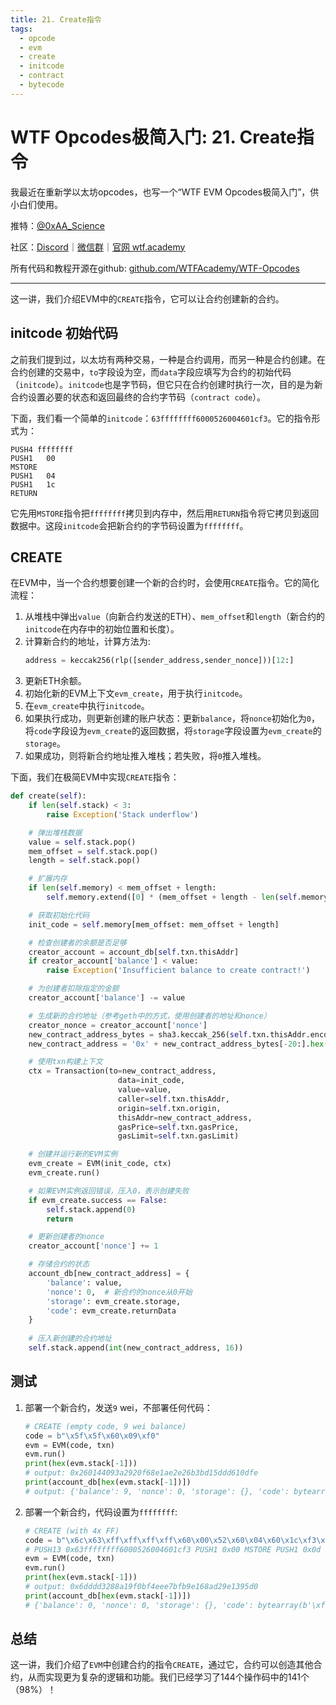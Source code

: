 ```yaml
---
title: 21. Create指令
tags:
  - opcode
  - evm
  - create
  - initcode
  - contract
  - bytecode
---
```

# WTF Opcodes极简入门: 21. Create指令

我最近在重新学以太坊opcodes，也写一个“WTF EVM Opcodes极简入门”，供小白们使用。

推特：[@0xAA_Science](https://twitter.com/0xAA_Science)

社区：[Discord](https://discord.gg/5akcruXrsk)｜[微信群](https://docs.google.com/forms/d/e/1FAIpQLSe4KGT8Sh6sJ7hedQRuIYirOoZK_85miz3dw7vA1-YjodgJ-A/viewform?usp=sf_link)｜[官网 wtf.academy](https://wtf.academy)

所有代码和教程开源在github: [github.com/WTFAcademy/WTF-Opcodes](https://github.com/WTFAcademy/WTF-Opcodes)

-----

这一讲，我们介绍EVM中的`CREATE`指令，它可以让合约创建新的合约。

## initcode 初始代码

之前我们提到过，以太坊有两种交易，一种是合约调用，而另一种是合约创建。在合约创建的交易中，`to`字段设为空，而`data`字段应填写为合约的初始代码（`initcode`）。`initcode`也是字节码，但它只在合约创建时执行一次，目的是为新合约设置必要的状态和返回最终的合约字节码（`contract code`）。

下面，我们看一个简单的`initcode`：`63ffffffff6000526004601cf3`。它的指令形式为：
```
PUSH4 ffffffff
PUSH1	00
MSTORE	
PUSH1	04
PUSH1	1c
RETURN	
```

它先用`MSTORE`指令把`ffffffff`拷贝到内存中，然后用`RETURN`指令将它拷贝到返回数据中。这段`initcode`会把新合约的字节码设置为`ffffffff`。


## CREATE

在EVM中，当一个合约想要创建一个新的合约时，会使用`CREATE`指令。它的简化流程：

1. 从堆栈中弹出`value`（向新合约发送的ETH）、`mem_offset`和`length`（新合约的`initcode`在内存中的初始位置和长度）。
2. 计算新合约的地址，计算方法为: 
    ```python
    address = keccak256(rlp([sender_address,sender_nonce]))[12:]
    ```
3. 更新ETH余额。
4. 初始化新的EVM上下文`evm_create`，用于执行`initcode`。
5. 在`evm_create`中执行`initcode`。
6. 如果执行成功，则更新创建的账户状态：更新`balance`，将`nonce`初始化为`0`，将`code`字段设为`evm_create`的返回数据，将`storage`字段设置为`evm_create`的`storage`。
7. 如果成功，则将新合约地址推入堆栈；若失败，将`0`推入堆栈。

下面，我们在极简EVM中实现`CREATE`指令：

```python
def create(self):
    if len(self.stack) < 3:
        raise Exception('Stack underflow')

    # 弹出堆栈数据
    value = self.stack.pop()
    mem_offset = self.stack.pop()
    length = self.stack.pop()

    # 扩展内存
    if len(self.memory) < mem_offset + length:
        self.memory.extend([0] * (mem_offset + length - len(self.memory)))

    # 获取初始化代码
    init_code = self.memory[mem_offset: mem_offset + length]

    # 检查创建者的余额是否足够
    creator_account = account_db[self.txn.thisAddr]
    if creator_account['balance'] < value:
        raise Exception('Insufficient balance to create contract!')

    # 为创建者扣除指定的金额
    creator_account['balance'] -= value

    # 生成新的合约地址（参考geth中的方式，使用创建者的地址和nonce）
    creator_nonce = creator_account['nonce']
    new_contract_address_bytes = sha3.keccak_256(self.txn.thisAddr.encode() + str(creator_nonce).encode()).digest()
    new_contract_address = '0x' + new_contract_address_bytes[-20:].hex()  # 取后20字节作为地址

    # 使用txn构建上下文
    ctx = Transaction(to=new_contract_address,
                        data=init_code,
                        value=value,
                        caller=self.txn.thisAddr,
                        origin=self.txn.origin,
                        thisAddr=new_contract_address,
                        gasPrice=self.txn.gasPrice,
                        gasLimit=self.txn.gasLimit)

    # 创建并运行新的EVM实例
    evm_create = EVM(init_code, ctx)
    evm_create.run()

    # 如果EVM实例返回错误，压入0，表示创建失败
    if evm_create.success == False:
        self.stack.append(0)
        return

    # 更新创建者的nonce
    creator_account['nonce'] += 1

    # 存储合约的状态
    account_db[new_contract_address] = {
        'balance': value,
        'nonce': 0,  # 新合约的nonce从0开始
        'storage': evm_create.storage,
        'code': evm_create.returnData
    }
    
    # 压入新创建的合约地址
    self.stack.append(int(new_contract_address, 16))
```

## 测试

1. 部署一个新合约，发送`9` wei，不部署任何代码：
    ```python
    # CREATE (empty code, 9 wei balance)
    code = b"\x5f\x5f\x60\x09\xf0"
    evm = EVM(code, txn)
    evm.run()
    print(hex(evm.stack[-1]))
    # output: 0x260144093a2920f68e1ae2e26b3bd15ddd610dfe
    print(account_db[hex(evm.stack[-1])])
    # output: {'balance': 9, 'nonce': 0, 'storage': {}, 'code': bytearray(b'')}
    ```

2. 部署一个新合约，代码设置为`ffffffff`:

    ```python
    # CREATE (with 4x FF)
    code = b"\x6c\x63\xff\xff\xff\xff\x60\x00\x52\x60\x04\x60\x1c\xf3\x60\x00\x52\x60\x0d\x60\x13\x60\x00\xf0"
    # PUSH13 0x63ffffffff6000526004601cf3 PUSH1 0x00 MSTORE PUSH1 0x0d PUSH1 0x19 PUSH1 0x00 CREATE
    evm = EVM(code, txn)
    evm.run()
    print(hex(evm.stack[-1]))
    # output: 0x6dddd3288a19f0bf4eee7bfb9e168ad29e1395d0
    print(account_db[hex(evm.stack[-1])])
    # {'balance': 0, 'nonce': 0, 'storage': {}, 'code': bytearray(b'\xff\xff\xff\xff')}
    ```

## 总结

这一讲，我们介绍了`EVM`中创建合约的指令`CREATE`，通过它，合约可以创造其他合约，从而实现更为复杂的逻辑和功能。我们已经学习了144个操作码中的141个（98%）！
